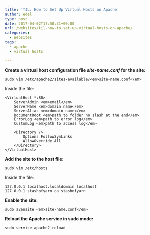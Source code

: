 ```yaml
---
title: 'TIL: How to Set Up Virtual Hosts on Apache'
author: edel
type: post
date: 2017-04-02T17:50:31+00:00
url: /websites/til-how-to-set-up-virtual-hosts-on-apache/
categories:
  - Websites
tags:
  - apache
  - virtual hosts

---
```

**Create a virtual host configuration file _site-name.conf_ for the site:**

    sudo vim /etc/apache2/sites-available/<em>site-name.conf</em>

Inside the file:

    <VirtualHost *:80>
        ServerAdmin <em>email</em>
        ServerName <em>domain name</em>
        ServerAlias <em>domain name</em>
        DocumentRoot <em>path to folder no slash at the end</em>
        ErrorLog <em>path to error log</em>
        CustomLog <em>path to access log</em>
    
        <Directory />
            Options FollowSymLinks
            AllowOverride All
        </Directory>
    </VirtualHost>

**Add the site to the host file:**

    sudo vim /etc/hosts

Inside the file:

    127.0.0.1 localhost.localdomain localhost
    127.0.0.1 stashofyarn.ca stashofyarn

**Enable the site:**

    sudo a2ensite <em>site-name.conf</em>

**Reload the Apache service in sudo mode:**

    sudo service apache2 reload